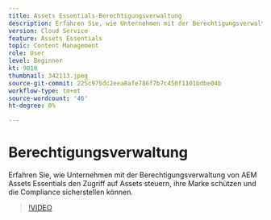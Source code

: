 ```yaml
---
title: Assets Essentials-Berechtigungsverwaltung
description: Erfahren Sie, wie Unternehmen mit der Berechtigungsverwaltung von AEM Assets Essentials den Zugriff auf Assets steuern, ihre Marke schützen und die Compliance sicherstellen können.
version: Cloud Service
feature: Assets Essentials
topic: Content Management
role: User
level: Beginner
kt: 9818
thumbnail: 342113.jpeg
source-git-commit: 225c975dc2eea8afe786f7b7c450f1101bdbe04b
workflow-type: tm+mt
source-wordcount: '46'
ht-degree: 0%

---
```



# Berechtigungsverwaltung

Erfahren Sie, wie Unternehmen mit der Berechtigungsverwaltung von AEM Assets Essentials den Zugriff auf Assets steuern, ihre Marke schützen und die Compliance sicherstellen können.

>[!VIDEO](https://video.tv.adobe.com/v/342113/?quality=12&learn=on)
